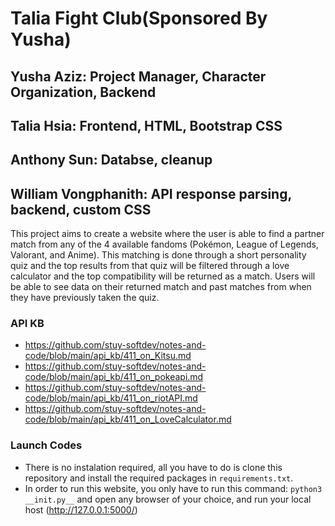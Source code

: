 # Talia Fight Club(Sponsored By Yusha)
## Yusha Aziz: Project Manager, Character Organization, Backend
## Talia Hsia: Frontend, HTML, Bootstrap CSS
## Anthony Sun: Databse, cleanup
## William Vongphanith: API response parsing, backend, custom CSS


This project aims to create a website where the user is able to find a partner match from any of the 4 available fandoms (Pokémon, League of Legends, Valorant, and Anime). This matching is done through a short personality quiz and the top results from that quiz will be filtered through a love calculator and the top compatibility will be returned as a match. Users will be able to see data on their returned match and past matches from when they have previously taken the quiz.

### API KB
- https://github.com/stuy-softdev/notes-and-code/blob/main/api_kb/411_on_Kitsu.md
- https://github.com/stuy-softdev/notes-and-code/blob/main/api_kb/411_on_pokeapi.md
- https://github.com/stuy-softdev/notes-and-code/blob/main/api_kb/411_on_riotAPI.md
- https://github.com/stuy-softdev/notes-and-code/blob/main/api_kb/411_on_LoveCalculator.md


### Launch Codes
- There is no instalation required, all you have to do is clone this repository and install the required packages in `requirements.txt`.
- In order to run this website, you only have to run this command: `python3 __init.py__` and open any browser of your choice, and run your local host (http://127.0.0.1:5000/)